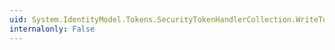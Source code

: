 ```yaml
---
uid: System.IdentityModel.Tokens.SecurityTokenHandlerCollection.WriteToken(System.Xml.XmlWriter,System.IdentityModel.Tokens.SecurityToken)
internalonly: False
---
```

